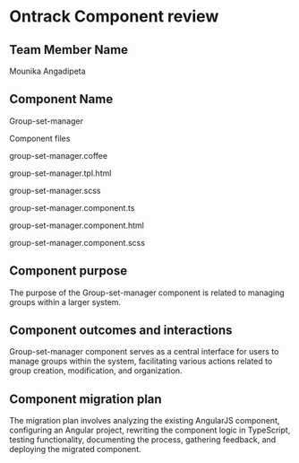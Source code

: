 # Ontrack Component review

## Team Member Name

Mounika Angadipeta


## Component Name

Group-set-manager

Component files

group-set-manager.coffee

group-set-manager.tpl.html

group-set-manager.scss

group-set-manager.component.ts

group-set-manager.component.html

group-set-manager.component.scss


## Component purpose

The purpose of the Group-set-manager component is related to managing groups within a larger system.

## Component outcomes and interactions

Group-set-manager component serves as a central interface for users to manage groups within the system, facilitating various actions related to group creation, modification, and organization.

## Component migration plan

The migration plan involves analyzing the existing AngularJS component, configuring an Angular project, rewriting the component logic in TypeScript, testing functionality, documenting the process, gathering feedback, and deploying the migrated component.
